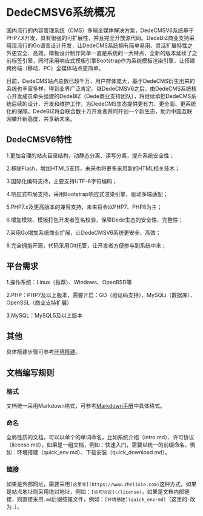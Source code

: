 # DedeCMSV6系统概况
国内流行的内容管理系统（CMS）多端全媒体解决方案，DedeCMSV6系统基于PHP7.X开发，具有很强的可扩展性，并且完全开放源代码。DedeBIZ商业支持采用现流行的Go语言设计开发，让DedeCMS系统拥有简单易用、灵活扩展特性之外更安全、高效。模板设计制作简单一直是系统的一大特点，全新的版本延续了之前标签引擎，同时采用响应式模板引擎Bootstrap作为系统模板渲染引擎，让搭建跨终端（移动、PC）全媒体站点更简单。

目前，DedeCMS站点总数已超千万，用户群体庞大，基于DedeCMS衍生出来的系统也丰富多样，得到业界广泛肯定。继DedeCMSV6之后，由DedeCMS系统核心开发成员牵头组建的DedeBIZ（Dede商业支持团队），将继续承担DedeCMS系统后续的设计、开发和维护工作，为DedeCMS生态提供更有力、更全面、更系统化的保障。DedeBIZ将会联合数十万开发者共同开创一个新生态，助力中国互联网攀升新高度、共享新未来。

## DedeCMSV6特性
1.更加合理的站点目录结构，动静态分离、读写分离，提升系统安全性；

2.移除Flash，增加HTML5支持，未来也将更多采用新的HTML相关技术；

3.国际化编码支持，主要支持UTF-8字符编码；

4.响应式布局支持，采用Bootstrap响应式渲染引擎，驱动多端适配；

5.PHP7.x及更高版本的兼容支持，未来将会以PHP7、PHP8为主；

6.增加模块、模板打包开发者签名校验，保障Dede生态的安全性、完整性；

7.采用Go增加系统商业扩展，让DedeCMSV6系统更安全、高效；

8.完全拥抱开源，代码采用Git托管，让开发者方便参与到系统中来；

## 平台需求
1.操作系统：Linux（推荐）、Windows、OpenBSD等 

2.PHP：PHP7及以上版本，需要开启：GD（验证码支持）、MySQLi（数据库）、OpenSSL（商业支持扩展）

3.MySQL：MySQL5及以上版本 

## 其他
具体搭建步骤可参考[环境搭建](quick_env.md)。 

## 文档编写规则

### 格式
文档统一采用Markdown格式，可参考[Markdown手册](other_markdown.md)中具体格式。

### 命名
全局性质的文档，可以以单个的单词命名，比如系统介绍（intro.md）、许可协议（license.md），如果是一组文档，例如：快速入门，需要以统一的前缀命名，例如：环境搭建（quick_env.md）、下载安装（quick_download.md）。

### 链接
如果是外部网址，需要采用`[这里写](https://www.zhelixie.com)`这种方式，如果是站点地址则采用绝对地址，例如：`[许可协议](/license)`，如果是文档内部链接，则直接采用`.md`后缀结尾文件，例如：`[环境搭建](quick_env·md)`（这里的`·`改为`.`）。
